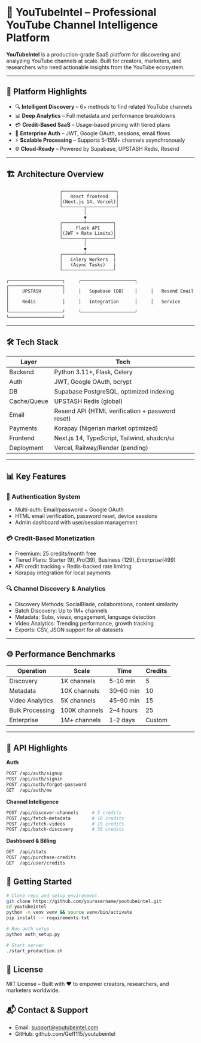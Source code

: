 # 🎥 YouTubeIntel – Professional YouTube Channel Intelligence Platform

**YouTubeIntel** is a production-grade SaaS platform for discovering and analyzing YouTube channels at scale. Built for creators, marketers, and researchers who need actionable insights from the YouTube ecosystem.

---

## 🚀 Platform Highlights

- 🔍 **Intelligent Discovery** – 6+ methods to find related YouTube channels
- 📊 **Deep Analytics** – Full metadata and performance breakdowns
- 💳 **Credit-Based SaaS** – Usage-based pricing with tiered plans
- 🔐 **Enterprise Auth** – JWT, Google OAuth, sessions, email flows
- ⚡ **Scalable Processing** – Supports 5–15M+ channels asynchronously
- 🌐 **Cloud-Ready** – Powered by Supabase, UPSTASH Redis, Resend

---

## 🏗️ Architecture Overview

                        ┌────────────────────┐
                        │   React frontend   |
                        │(Next.js 14, Vercel)│
                        └────────┬───────────┘
                                 │
                                 ▼
                        ┌────────┴──────────┐
                        │     Flask API     │
                        │(JWT + Rate Limits)│
                        └────────┬──────────┘
                                 │
                                 ▼
                        ┌────────┴──────────┐
                        │   Celery Workers  |
                        │   (Async Tasks)   |
                        └───────────────────┘

    ┌────────────────────┐     ┌────────────────────┐     ┌────────────────────┐
    │     UPSTASH        │     │   Supabase (DB)    │     │   Resend Email     │
    │     Redis          │     │   Integration      │     │   Service          │
    └────────────────────┘     └────────────────────┘     └────────────────────┘

---

## 🛠️ Tech Stack

| Layer        | Tech                                             |
|--------------|--------------------------------------------------|
| Backend      | Python 3.11+, Flask, Celery                      |
| Auth         | JWT, Google OAuth, bcrypt                        |
| DB           | Supabase PostgreSQL, optimized indexing          |
| Cache/Queue  | UPSTASH Redis (global)                           |
| Email        | Resend API (HTML verification + password reset) |
| Payments     | Korapay (Nigerian market optimized)              |
| Frontend     | Next.js 14, TypeScript, Tailwind, shadcn/ui      |
| Deployment   | Vercel, Railway/Render (pending)                 |

---

## 📊 Key Features

### 🔐 Authentication System
- Multi-auth: Email/password + Google OAuth
- HTML email verification, password reset, device sessions
- Admin dashboard with user/session management

### 💳 Credit-Based Monetization
- Freemium: 25 credits/month free
- Tiered Plans: Starter ($9), Pro ($39), Business ($129), Enterprise ($499)
- API credit tracking + Redis-backed rate limiting
- Korapay integration for local payments

### 🔍 Channel Discovery & Analytics
- Discovery Methods: SocialBlade, collaborations, content similarity
- Batch Discovery: Up to 1M+ channels
- Metadata: Subs, views, engagement, language detection
- Video Analytics: Trending performance, growth tracking
- Exports: CSV, JSON support for all datasets

---

## ⚙️ Performance Benchmarks

| Operation         | Scale         | Time          | Credits |
|------------------|---------------|---------------|---------|
| Discovery        | 1K channels   | 5–10 min      | 5       |
| Metadata         | 10K channels  | 30–60 min     | 10      |
| Video Analytics  | 5K channels   | 45–90 min     | 15      |
| Bulk Processing  | 100K channels | 2–4 hours     | 25      |
| Enterprise       | 1M+ channels  | 1–2 days      | Custom  |

---


## 🧪 API Highlights

**Auth**
```bash
POST /api/auth/signup
POST /api/auth/signin
POST /api/auth/forgot-password
GET  /api/auth/me
```

**Channel Intelligence**
```bash
POST /api/discover-channels     # 5 credits
POST /api/fetch-metadata        # 10 credits
POST /api/fetch-videos          # 15 credits
POST /api/batch-discovery       # 50 credits
```

**Dashboard & Billing**
```bash
GET  /api/stats
POST /api/purchase-credits
GET  /api/user/credits
```

## 🏁 Getting Started
```bash
# Clone repo and setup environment
git clone https://github.com/yourusername/youtubeintel.git
cd youtubeintel
python -m venv venv && source venv/bin/activate
pip install -r requirements.txt

# Run auth setup
python auth_setup.py

# Start server
./start_production.sh
```

## 📄 License
MIT License – Built with ❤️ to empower creators, researchers, and marketers worldwide.

## 📬 Contact & Support
* Email: support@youtubeintel.com
* GitHub: github.com/Geff115/youtubeintel
